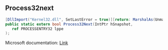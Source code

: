 ## Process32next

```csharp
[DllImport("Kernel32.dll", SetLastError = true)][return: MarshalAs(UnmanagedType.Bool)]
public static extern bool Process32Next(IntPtr hSnapshot,
   ref PROCESSENTRY32 lppe
);
```

Microsoft documentation: [Link](https://docs.microsoft.com/en-us/windows/win32/api/tlhelp32/nf-tlhelp32-process32next)

